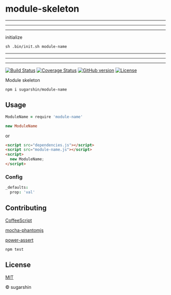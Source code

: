 # module-skeleton

---

---

---

initialize

```
sh .bin/init.sh module-name
```

---

---

---

[![Build Status](https://travis-ci.org/sugarshin/module-skeleton.svg?branch=master)](https://travis-ci.org/sugarshin/module-skeleton) [![Coverage Status](https://coveralls.io/repos/sugarshin/module-skeleton/badge.svg)](https://coveralls.io/r/sugarshin/module-skeleton) [![GitHub version](https://badge.fury.io/gh/sugarshin%2Fmodule-skeleton.svg)](http://badge.fury.io/gh/sugarshin%2Fmodule-skeleton) [![License](http://img.shields.io/:license-mit-blue.svg)](http://sugarshin.mit-license.org/)

Module skeleton

```shell
npm i sugarshin/module-name
```

## Usage

```coffeescript
ModuleName = require 'module-name'

new ModuleName
```

or

```html
<script src="dependencies.js"></script>
<script src="module-name.js"></script>
<script>
  new ModuleName;
</script>
```

### Config

```coffeescript
_defaults:
  prop: 'val'
```

## Contributing

[CoffeeScript](//coffeescript.org/)

[mocha-phantomjs](//github.com/metaskills/mocha-phantomjs)

[power-assert](//github.com/twada/power-assert)

```shell
npm test
```

## License

[MIT](http://sugarshin.mit-license.org/)

© sugarshin
